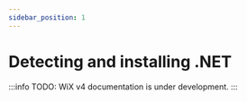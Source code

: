 ```yaml
---
sidebar_position: 1
---
```


# Detecting and installing .NET

:::info
TODO: WiX v4 documentation is under development.
:::

